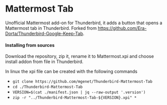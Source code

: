 # Mattermost Tab
Unofficial Mattermost add-on for Thunderbird, it adds a button that opens a Mattermost tab in Thunderbird.
Forked from https://github.com/Era-Dorta/Thunderbird-Google-Keep-Tab.

#### Installing from sources
Download the repository, zip it, rename it to Mattermost.xpi and choose install addon from file in Thunderbird.

In linux the xpi file can be created with the following commands
* `git clone https://github.com/mgenet/Thunderbird-Mattermost-Tab`
* `cd ./Thunderbird-Mattermost-Tab`
* `VERSION=$(cat ./manifest.json | jq --raw-output '.version')`
* `zip -r "../Thunderbird-Mattermost-Tab-${VERSION}.xpi" *`

